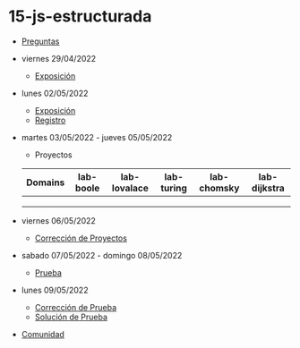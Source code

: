 # 15-js-estructurada

- [Preguntas](https://escuela.it/master-programacion-diseno-software)
- viernes 29/04/2022
  - [Exposición](https://escuela.it/master-programacion-diseno-software)
- lunes 02/05/2022
  - [Exposición](https://escuela.it/master-programacion-diseno-software)
  - [Registro](https://forms.gle/pA2QvsW32P4KtTD77)
- martes 03/05/2022 - jueves 05/05/2022
  - Proyectos
  
  |Domains|lab-boole|lab-lovalace|lab-turing|lab-chomsky|lab-dijkstra|
  |-------|---------|------------|----------|-----------|--------------|
  |       |         |            |          |           |              |
  |       |         |            |          |           |              |
  |       |         |            |          |           |              |
- viernes 06/05/2022
  - [Corrección de Proyectos](https://escuela.it/master-programacion-diseno-software)
- sabado 07/05/2022 - domingo 08/05/2022
  - [Prueba](https://forms.gle/hB9UJoN2PYiexctH8)
- lunes 09/05/2022
  - [Corrección de Prueba](https://escuela.it/master-programacion-diseno-software)
  - [Solución de Prueba](https://docs.google.com/spreadsheets/d/1Uwtqa5VdD5wK2X7eLgkS6_th16aPnsW8pa5Ft2TyLPo/edit#gid=0)
- [Comunidad](https://app.slack.com/client/T02S3KYD464/C02TWEF2SM8)
